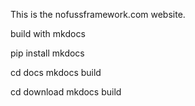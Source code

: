  This is the nofussframework.com website.
 
 build with mkdocs

 pip install mkdocs
 
 cd docs
 mkdocs build
 
 cd download
 mkdocs build